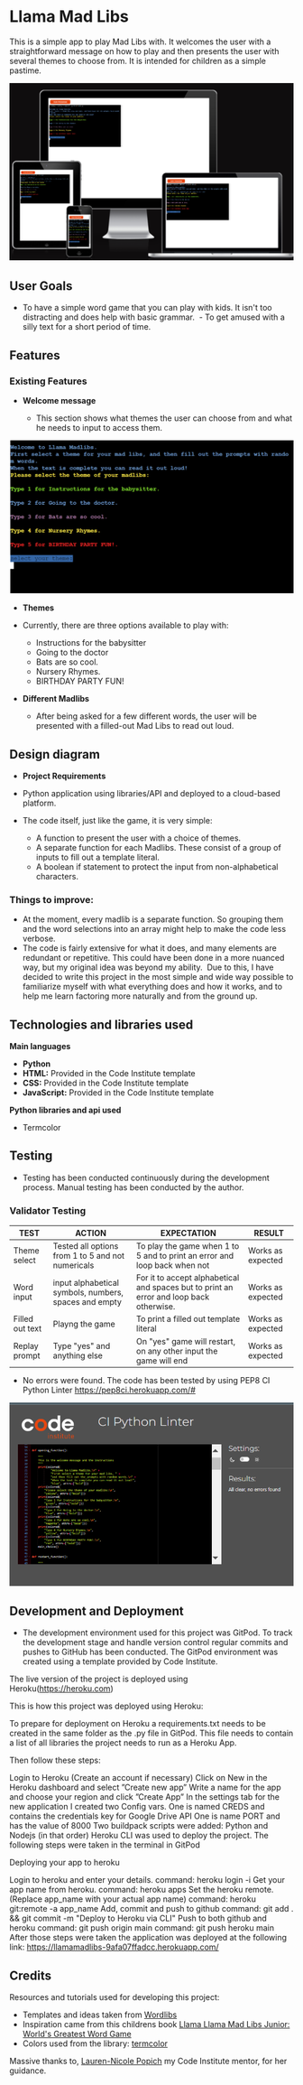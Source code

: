 #  Llama Mad Libs

This is a simple app to play Mad Libs with. It welcomes the user with a straightforward message on how to play and then presents the user with several themes to choose from. It is intended for children as a simple pastime.

![Responsive Mockup](assets/readme-screenshots/responsive-mockup.png)

## User Goals

 - To have a simple word game that you can play with kids. It isn't too distracting and does help with basic grammar.
 - To get amused with a silly text for a short period of time.


## Features 

### Existing Features

- __Welcome message__

  - This section shows what  themes the user can choose from and what he needs to input to access them.

![main](assets/readme-screenshots/play-game.png)

- __Themes__

 - Currently, there are three options available to play with: 
   - Instructions for the babysitter
   - Going to the doctor
   - Bats are so cool.
   - Nursery Rhymes.
   - BIRTHDAY PARTY FUN!

- __Different Madlibs__

  - After being asked for a few different words, the user will be presented with a filled-out Mad Libs to read out loud.

## Design diagram 

- __Project Requirements__

 - Python application using libraries/API and deployed to a cloud-based platform.
 - The code itself, just like the game, it is very simple:
   - A function to present the user with a choice of themes. 
   - A separate function for each Madlibs. These consist of a group of inputs to fill out a template literal.
   - A boolean if statement to protect the input from non-alphabetical characters.


### Things to improve:

- At the moment,  every madlib is a separate function. So grouping them  and the word selections into an array might help to make the code less verbose.
- The code is fairly extensive for what it does, and many elements are redundant or repetitive. This could have been done in a more nuanced way, but my original idea was beyond my ability.  Due to this, I have decided to write this project in the most simple and wide way possible to familiarize myself with what everything does and how it works, and to help me learn factoring more naturally and from the ground up.


## Technologies and libraries used

__Main languages__

- __Python__
-  __HTML:__ Provided in the Code Institute template
-  __CSS:__ Provided in the Code Institute template
-  __JavaScript:__ Provided in the Code Institute template

__Python libraries and api used__

-  Termcolor

## Testing 

- Testing has been conducted continuously during the development process. Manual testing has been conducted by the author.

### Validator Testing 

**TEST** | **ACTION** | **EXPECTATION** | **RESULT** 
----------|----------|----------|----------
Theme select	| Tested all options from 1 to 5 and not numericals	| To play the game when 1 to 5 and to print an error and loop back when not | Works as expected
Word input	| input alphabetical symbols, numbers, spaces and empty | For it to accept alphabetical and spaces but to print an error and loop back otherwise. | Works as expected
Filled out text | Playng the game | To print a filled out template literal | Works as expected
Replay prompt | Type "yes" and anything else | On "yes" game will restart, on any other input the game will end | Works as expected

  - No errors were found. The code has been tested by using PEP8 CI Python Linter https://pep8ci.herokuapp.com/#

![pep8](assets/readme-screenshots/pep8.png)

## Development and Deployment
 
- The development environment used for this project was GitPod. To track the development stage and handle version control regular commits and pushes to GitHub has been conducted. The GitPod environment was created using a template provided by Code Institute.

The live version of the project is deployed using Heroku(https://heroku.com)

This is how this project was deployed using Heroku:

To prepare for deployment on Heroku a requirements.txt needs to be created in the same folder as the .py file in GitPod. This file needs to contain a list of all libraries the project needs to run as a Heroku App.

Then follow these steps:

Login to Heroku (Create an account if necessary)
Click on New in the Heroku dashboard and select ”Create new app”
Write a name for the app and choose your region and click ”Create App”
In the settings tab for the new application I created two Config vars.
One is named CREDS and contains the credentials key for Google Drive API
One is name PORT and has the value of 8000
Two buildpack scripts were added: Python and Nodejs (in that order)
Heroku CLI was used to deploy the project. The following steps were taken in the terminal in GitPod

Deploying your app to heroku

Login to heroku and enter your details.
command: heroku login -i
Get your app name from heroku.
command: heroku apps
Set the heroku remote. (Replace app_name with your actual app name)
command: heroku git:remote -a app_name
Add, commit and push to github
command: git add . && git commit -m "Deploy to Heroku via CLI"
Push to both github and heroku
command: git push origin main
command: git push heroku main
After those steps were taken the application was deployed at the following link: https://llamamadlibs-9afa07ffadcc.herokuapp.com/

## Credits 

Resources and tutorials used for developing this project:
- Templates and ideas taken from [Wordlibs](https://www.thewordfinder.com/wordlibs/)
-  Inspiration came from this childrens book [Llama Llama Mad Libs Junior: World's Greatest Word Game](https://www.amazon.com/Llama-Mad-Libs-Junior/dp/1524790346)
- Colors used from the library: [termcolor ](https://pypi.org/project/termcolor/#description)

Massive thanks to, [Lauren-Nicole Popich](https://www.linkedin.com/in/lauren-nicole-popich-1ab87539/) my Code Institute mentor, for her guidance.
